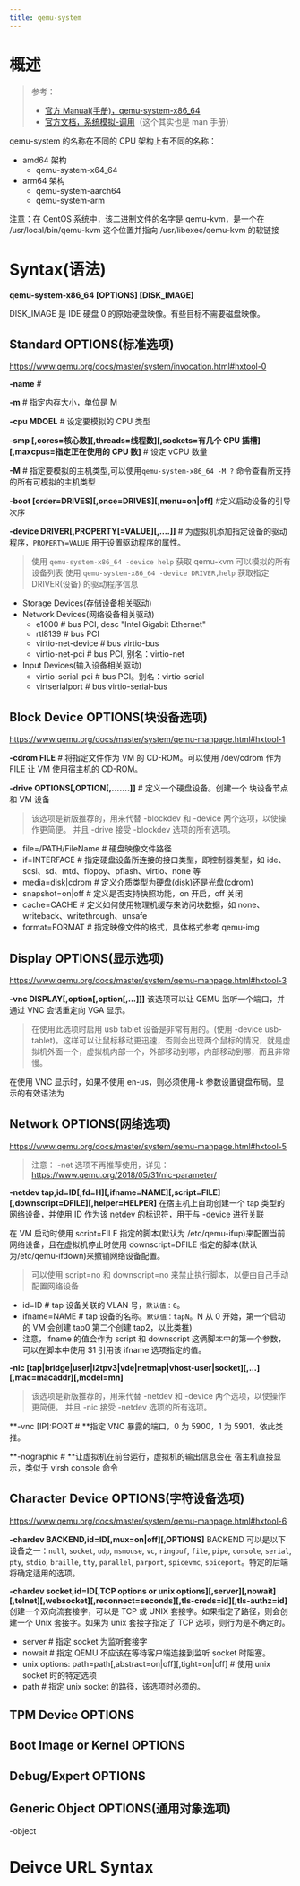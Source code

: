 ```yaml
---
title: qemu-system
---
```


# 概述

> 参考：
> - [官方 Manual(手册)，qemu-system-x86_64](https://www.qemu.org/docs/master/system/qemu-manpage.html)
> - [官方文档，系统模拟-调用](https://www.qemu.org/docs/master/system/invocation.html)（这个其实也是 man 手册）

qemu-system 的名称在不同的 CPU 架构上有不同的名称：

- amd64 架构
  - qemu-system-x64_64
- arm64 架构
  - qemu-system-aarch64
  - qemu-system-arm

注意：在 CentOS 系统中，该二进制文件的名字是 qemu-kvm，是一个在 /usr/local/bin/qemu-kvm 这个位置并指向 /usr/libexec/qemu-kvm 的软链接

# Syntax(语法)

**qemu-system-x86_64 \[OPTIONS] \[DISK_IMAGE]**

DISK_IMAGE 是 IDE 硬盘 0 的原始硬盘映像。有些目标不需要磁盘映像。

## Standard OPTIONS(标准选项)

https://www.qemu.org/docs/master/system/invocation.html#hxtool-0

**-name** #

**-m** # 指定内存大小，单位是 M

**-cpu MDOEL** # 设定要模拟的 CPU 类型

**-smp \[,cores=核心数]\[,threads=线程数]\[,sockets=有几个 CPU 插槽]\[,maxcpus=指定正在使用的 CPU 数]** # 设定 vCPU 数量

**-M** # 指定要模拟的主机类型,可以使用`qemu-system-x86_64 -M ?` 命令查看所支持的所有可模拟的主机类型

**-boot \[order=DRIVES]\[,once=DRIVES]\[,menu=on|off]** #定义启动设备的引导次序

**-device DRIVER\[,PROPERTY\[=VALUE]\[,....]]** # 为虚拟机添加指定设备的驱动程序，`PROPERTY=VALUE` 用于设置驱动程序的属性。

> 使用 `qemu-system-x86_64 -device help` 获取 qemu-kvm 可以模拟的所有设备列表
> 使用 `qemu-system-x86_64 -device DRIVER,help` 获取指定 DRIVER(设备) 的驱动程序信息

- Storage Devices(存储设备相关驱动)
- Network Devices(网络设备相关驱动)
  - e1000 # bus PCI, desc "Intel Gigabit Ethernet"
  - rtl8139 # bus PCI
  - virtio-net-device # bus virtio-bus
  - virtio-net-pci # bus PCI, 别名：virtio-net
- Input Devices(输入设备相关驱动)
  - virtio-serial-pci # bus PCI。别名：virtio-serial
  - virtserialport # bus virtio-serial-bus

## Block Device OPTIONS(块设备选项)

https://www.qemu.org/docs/master/system/qemu-manpage.html#hxtool-1

**-cdrom FILE** # 将指定文件作为 VM 的 CD-ROM。可以使用 /dev/cdrom 作为 FILE 让 VM 使用宿主机的 CD-ROM。

**-drive OPTIONS\[,OPTION\[,.......]]** # 定义一个硬盘设备。创建一个 块设备节点 和 VM 设备

> 该选项是新版推荐的，用来代替 -blockdev 和 -device 两个选项，以使操作更简便。
> 并且 -drive 接受 -blockdev 选项的所有选项。

- file=/PATH/FileName # 硬盘映像文件路径
- if=INTERFACE # 指定硬盘设备所连接的接口类型，即控制器类型，如 ide、scsi、sd、mtd、floppy、pflash、virtio、none 等
- media=disk|cdrom # 定义介质类型为硬盘(disk)还是光盘(cdrom)
- snapshot=on|off # 定义是否支持快照功能，on 开启，off 关闭
- cache=CACHE # 定义如何使用物理机缓存来访问块数据，如 none、writeback、writethrough、unsafe
- format=FORMAT # 指定映像文件的格式，具体格式参考 qemu-img

## Display OPTIONS(显示选项)

https://www.qemu.org/docs/master/system/qemu-manpage.html#hxtool-3

**-vnc DISPLAY\[,option\[,option\[,...]]]**
该选项可以让 QEMU 监听一个端口，并通过 VNC 会话重定向 VGA 显示。

> 在使用此选项时启用 usb tablet 设备是非常有用的。(使用 -device usb-tablet)。这样可以让鼠标移动更迅速，否则会出现两个鼠标的情况，就是虚拟机外面一个，虚拟机内部一个，外部移动到哪，内部移动到哪，而且非常慢。

在使用 VNC 显示时，如果不使用 en-us，则必须使用-k 参数设置键盘布局。显示的有效语法为

## Network OPTIONS(网络选项)

https://www.qemu.org/docs/master/system/qemu-manpage.html#hxtool-5

> 注意：
> -net 选项不再推荐使用，详见：<https://www.qemu.org/2018/05/31/nic-parameter/>

**-netdev tap,id=ID\[,fd=H]\[,ifname=NAME]\[,script=FILE]\[,downscript=DFILE]\[,helper=HELPER]**
在宿主机上自动创建一个 tap 类型的网络设备，并使用 ID 作为该 netdev 的标识符，用于与 -device 进行关联

在 VM 启动时使用 script=FILE 指定的脚本(默认为 /etc/qemu-ifup)来配置当前网络设备，且在虚拟机停止时使用 downscript=DFILE 指定的脚本(默认为/etc/qemu-ifdown)来撤销网络设备配置。

> 可以使用 script=no 和 downscript=no 来禁止执行脚本，以便由自己手动配置网络设备

- id=ID # tap 设备关联的 VLAN 号，`默认值：0`。
- ifname=NAME # tap 设备的名称。`默认值：tapN`。N 从 0 开始，第一个启动的 VM 会创建 tap0 第二个创建 tap2，以此类推)
- 注意，ifname 的值会作为 script 和 downscript 这俩脚本中的第一个参数，可以在脚本中使用 $1 引用该 ifname 选项指定的值。

**-nic \[tap|bridge|user|l2tpv3|vde|netmap|vhost-user|socket]\[,...]\[,mac=macaddr]\[,model=mn]**

> 该选项是新版推荐的，用来代替 -netdev 和 -device 两个选项，以使操作更简便。
> 并且 -nic 接受 -netdev 选项的所有选项。

**-vnc \[IP]:PORT # **指定 VNC 暴露的端口，0 为 5900，1 为 5901，依此类推。

**-nographic # **让虚拟机在前台运行，虚拟机的输出信息会在 宿主机直接显示，类似于 virsh console 命令

## Character Device OPTIONS(字符设备选项)

https://www.qemu.org/docs/master/system/qemu-manpage.html#hxtool-6

**-chardev BACKEND,id=ID\[,mux=on|off]\[,OPTIONS]**
BACKEND 可以是以下设备之一：`null`, `socket`, `udp`, `msmouse`, `vc`, `ringbuf`, `file`, `pipe`, `console`, `serial`, `pty`, `stdio`, `braille`, `tty`, `parallel`, `parport`, `spicevmc`, `spiceport`。特定的后端将确定适用的选项。

**-chardev socket,id=ID\[,TCP options or unix options]\[,server]\[,nowait]\[,telnet]\[,websocket]\[,reconnect=seconds]\[,tls-creds=id]\[,tls-authz=id]**
创建一个双向流套接字，可以是 TCP 或 UNIX 套接字。如果指定了路径，则会创建一个 Unix 套接字。如果为 unix 套接字指定了 TCP 选项，则行为是不确定的。

- server # 指定 socket 为监听套接字
- nowait # 指定 QEMU 不应该在等待客户端连接到监听 socket 时阻塞。
- unix options: path=path\[,abstract=on|off]\[,tight=on|off] # 使用 unix socket 时的特定选项
- path # 指定 unix socket 的路径，该选项时必须的。

## TPM Device OPTIONS

## Boot Image or Kernel OPTIONS

## Debug/Expert OPTIONS

## Generic Object OPTIONS(通用对象选项)

-object

# Deivce URL Syntax



